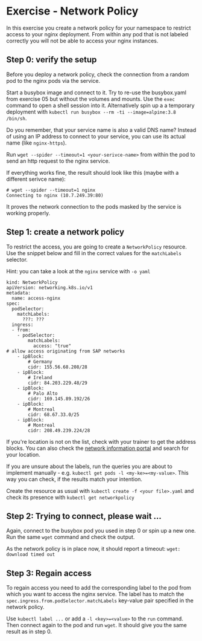 # Exercise - Network Policy
In this exercise you create a network policy for your namespace to restrict access to your nginx deployment. From within any pod that is not labeled correctly you will not be able to access your nginx instances.

## Step 0: verify the setup
Before you deploy a network policy, check the connection from a random pod to the nginx pods via the service.

Start a busybox image and connect to it. Try to re-use the busybox.yaml from exercise 05 but without the volumes and mounts. Use the `exec` command to open a shell session into it.
Alternatively spin up a a temporary deployment with `kubectl run busybox --rm -ti --image=alpine:3.8 /bin/sh`.

Do you remember, that your service name is also a valid DNS name? Instead of using an IP address to connect to your service, you can use its actual name (like `nginx-https`).

Run `wget --spider --timeout=1 <your-serivce-name>` from within the pod to send an http request to the nginx service.

If everything works fine, the result should look like this (maybe with a different serivce name):
```
# wget --spider --timeout=1 nginx
Connecting to nginx (10.7.249.39:80)
```
It proves the network connection to the pods masked by the service is working properly.

## Step 1: create a network policy
To restrict the access, you are going to create a `NetworkPolicy` resource. Use the snippet below and fill in the correct values for the `matchLabels` selector.

Hint: you can take a look at the `nginx` service with `-o yaml`

```
kind: NetworkPolicy
apiVersion: networking.k8s.io/v1
metadata:
  name: access-nginx
spec:
  podSelector:
    matchLabels:
      ???: ???
  ingress:
  - from:
    - podSelector:
        matchLabels:
          access: "true"
# allow access originating from SAP networks
    - ipBlock:
        # Germany
        cidr: 155.56.68.208/28
    - ipBlock:
        # Ireland
        cidr: 84.203.229.48/29
    - ipBlock:
        # Palo Alto
        cidr: 169.145.89.192/26
    - ipBlock:
        # Montreal
        cidr: 68.67.33.0/25
    - ipBlock:
        # Montreal
        cidr: 208.49.239.224/28
```
If you're location is not on the list, check with your trainer to get the address blocks. You can also check the [network information portal](https://nip.wdf.sap.corp/nip2/faces/networking/wan/PublicAddresses.xhtml) and search for your location.

If you are unsure about the labels, run the queries you are about to implement manually - e.g. `kubectl get pods -l <my-ke>=<my-value>`. This way you can check, if the results match your intention.

Create the resource as usual with `kubectl create -f <your file>.yaml` and check its presence with `kubectl get networkpolicy`

## Step 2: Trying to connect, please wait ...
Again, connect to the busybox pod you used in step 0 or spin up a new one. Run the same `wget` command and check the output.

As the network policy is in place now, it should report a timeout: `wget: download timed out`

## Step 3: Regain access
To regain access you need to add the corresponding label to the pod from which you want to access the nginx service. The label has to match the `spec.ingress.from.podSelector.matchLabels` key-value pair specified in the network policy.

Use `kubectl label ...` or add a `-l <key>=<value>` to the `run` command. Then connect again to the pod and run `wget`. It should give you the same result as in step 0.
